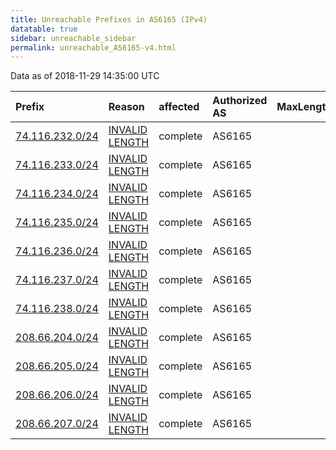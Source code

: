 ```yaml
---
title: Unreachable Prefixes in AS6165 (IPv4)
datatable: true
sidebar: unreachable_sidebar
permalink: unreachable_AS6165-v4.html
---
```


Data as of 2018-11-29 14:35:00 UTC


<div class="datatable-begin"></div>

| Prefix                                                   | Reason                                                                                                   | affected   | Authorized AS   |   MaxLength | Anchor                           |   unreachable /24s |
|:---------------------------------------------------------|:---------------------------------------------------------------------------------------------------------|:-----------|:----------------|------------:|:---------------------------------|-------------------:|
| [74.116.232.0/24](https://stat.ripe.net/74.116.232.0/24) | [INVALID LENGTH](https://rpki-validator.ripe.net/announcement-preview?asn=AS6165&prefix=74.116.232.0/24) | complete   | AS6165          |           0 | [ARIN](unreachable_ARIN-v4.html) |                  1 |
| [74.116.233.0/24](https://stat.ripe.net/74.116.233.0/24) | [INVALID LENGTH](https://rpki-validator.ripe.net/announcement-preview?asn=AS6165&prefix=74.116.233.0/24) | complete   | AS6165          |           0 | [ARIN](unreachable_ARIN-v4.html) |                  1 |
| [74.116.234.0/24](https://stat.ripe.net/74.116.234.0/24) | [INVALID LENGTH](https://rpki-validator.ripe.net/announcement-preview?asn=AS6165&prefix=74.116.234.0/24) | complete   | AS6165          |           0 | [ARIN](unreachable_ARIN-v4.html) |                  1 |
| [74.116.235.0/24](https://stat.ripe.net/74.116.235.0/24) | [INVALID LENGTH](https://rpki-validator.ripe.net/announcement-preview?asn=AS6165&prefix=74.116.235.0/24) | complete   | AS6165          |           0 | [ARIN](unreachable_ARIN-v4.html) |                  1 |
| [74.116.236.0/24](https://stat.ripe.net/74.116.236.0/24) | [INVALID LENGTH](https://rpki-validator.ripe.net/announcement-preview?asn=AS6165&prefix=74.116.236.0/24) | complete   | AS6165          |           0 | [ARIN](unreachable_ARIN-v4.html) |                  1 |
| [74.116.237.0/24](https://stat.ripe.net/74.116.237.0/24) | [INVALID LENGTH](https://rpki-validator.ripe.net/announcement-preview?asn=AS6165&prefix=74.116.237.0/24) | complete   | AS6165          |           0 | [ARIN](unreachable_ARIN-v4.html) |                  1 |
| [74.116.238.0/24](https://stat.ripe.net/74.116.238.0/24) | [INVALID LENGTH](https://rpki-validator.ripe.net/announcement-preview?asn=AS6165&prefix=74.116.238.0/24) | complete   | AS6165          |           0 | [ARIN](unreachable_ARIN-v4.html) |                  1 |
| [208.66.204.0/24](https://stat.ripe.net/208.66.204.0/24) | [INVALID LENGTH](https://rpki-validator.ripe.net/announcement-preview?asn=AS6165&prefix=208.66.204.0/24) | complete   | AS6165          |           0 | [ARIN](unreachable_ARIN-v4.html) |                  1 |
| [208.66.205.0/24](https://stat.ripe.net/208.66.205.0/24) | [INVALID LENGTH](https://rpki-validator.ripe.net/announcement-preview?asn=AS6165&prefix=208.66.205.0/24) | complete   | AS6165          |           0 | [ARIN](unreachable_ARIN-v4.html) |                  1 |
| [208.66.206.0/24](https://stat.ripe.net/208.66.206.0/24) | [INVALID LENGTH](https://rpki-validator.ripe.net/announcement-preview?asn=AS6165&prefix=208.66.206.0/24) | complete   | AS6165          |           0 | [ARIN](unreachable_ARIN-v4.html) |                  1 |
| [208.66.207.0/24](https://stat.ripe.net/208.66.207.0/24) | [INVALID LENGTH](https://rpki-validator.ripe.net/announcement-preview?asn=AS6165&prefix=208.66.207.0/24) | complete   | AS6165          |           0 | [ARIN](unreachable_ARIN-v4.html) |                  1 |

<div class="datatable-end"></div>